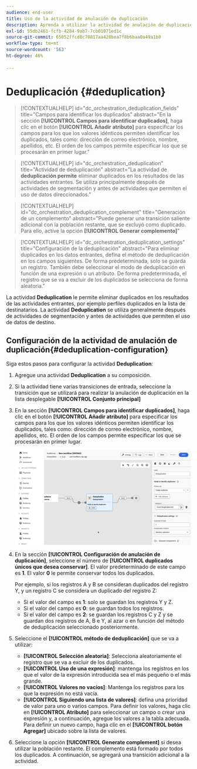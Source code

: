 ```yaml
---
audience: end-user
title: Uso de la actividad de anulación de duplicación
description: Aprenda a utilizar la actividad de anulación de duplicación
exl-id: 55db2461-fcfb-4284-9ab7-7cb01071ed1c
source-git-commit: 65052ffcd8c70817aa428bea7f8b6baa0a49a1b0
workflow-type: tm+mt
source-wordcount: '563'
ht-degree: 46%

---
```


# Deduplicación {#deduplication}

>[!CONTEXTUALHELP]
>id="dc_orchestration_deduplication_fields"
>title="Campos para identificar los duplicados"
>abstract="En la sección **[!UICONTROL Campos para identificar duplicados]**, haga clic en el botón **[!UICONTROL Añadir atributo]** para especificar los campos para los que los valores idénticos permiten identificar los duplicados, tales como: dirección de correo electrónico, nombre, apellidos, etc. El orden de los campos permite especificar los que se procesarán en primer lugar."

>[!CONTEXTUALHELP]
>id="dc_orchestration_deduplication"
>title="Actividad de deduplicación"
>abstract="La actividad de **deduplicación permite** eliminar duplicados en los resultados de las actividades entrantes. Se utiliza principalmente después de actividades de segmentación y antes de actividades que permiten el uso de datos direccionados."

>[!CONTEXTUALHELP]
>id="dc_orchestration_deduplication_complement"
>title="Generación de un complemento"
>abstract="Puede generar una transición saliente adicional con la población restante, que se excluyó como duplicado. Para ello, active la opción **[!UICONTROL Generar complemento]**"

>[!CONTEXTUALHELP]
>id="dc_orchestration_deduplication_settings"
>title="Configuración de la deduplicación"
>abstract="Para eliminar duplicados en los datos entrantes, defina el método de deduplicación en los campos siguientes. De forma predeterminada, solo se guarda un registro. También debe seleccionar el modo de deduplicación en función de una expresión o un atributo. De forma predeterminada, el registro que se va a excluir de los duplicados se selecciona de forma aleatoria."

La actividad **Deduplication** le permite eliminar duplicados en los resultados de las actividades entrantes, por ejemplo perfiles duplicados en la lista de destinatarios. La actividad **Deduplication** se utiliza generalmente después de actividades de segmentación y antes de actividades que permiten el uso de datos de destino.

## Configuración de la actividad de anulación de duplicación{#deduplication-configuration}

Siga estos pasos para configurar la actividad **Deduplication**:

1. Agregue una actividad **Deduplication** a su composición.

1. Si la actividad tiene varias transiciones de entrada, seleccione la transición que se utilizará para realizar la anulación de duplicación en la lista desplegable **[!UICONTROL Conjunto principal]**

1. En la sección **[!UICONTROL Campos para identificar duplicados]**, haga clic en el botón **[!UICONTROL Añadir atributo]** para especificar los campos para los que los valores idénticos permiten identificar los duplicados, tales como: dirección de correo electrónico, nombre, apellidos, etc. El orden de los campos permite especificar los que se procesarán en primer lugar.

   ![](../assets/deduplication.png)

1. En la sección **[!UICONTROL Configuración de anulación de duplicación]**, seleccione el número de **[!UICONTROL duplicados únicos que desea conservar]**. El valor predeterminado de este campo es **1**. El valor **0** le permite conservar todos los duplicados.

   Por ejemplo, si los registros A y B se consideran duplicados del registro Y, y un registro C se considera un duplicado del registro Z:

   * Si el valor del campo es **1**: solo se guardan los registros Y y Z.
   * Si el valor del campo es **0**: se guardan todos los registros.
   * Si el valor del campo es **2**: se guardan los registros C y Z y se guardan dos registros de A, B e Y, al azar o en función del método de deduplicación seleccionado posteriormente.

1. Seleccione el **[!UICONTROL método de deduplicación]** que se va a utilizar:

   * **[!UICONTROL Selección aleatoria]**: Selecciona aleatoriamente el registro que se va a excluir de los duplicados.
   * **[!UICONTROL Uso de una expresión]**: mantenga los registros en los que el valor de la expresión introducida sea el más pequeño o el más grande.
   * **[!UICONTROL Valores no vacíos]**: Mantenga los registros para los que la expresión no está vacía.
   * **[!UICONTROL Siguiendo una lista de valores]**: defina una prioridad de valor para uno o varios campos. Para definir los valores, haga clic en **[!UICONTROL Atributo]** para seleccionar un campo o crear una expresión y, a continuación, agregue los valores a la tabla adecuada. Para definir un nuevo campo, haga clic en el **[!UICONTROL botón Agregar]** ubicado sobre la lista de valores.

1. Seleccione la opción **[!UICONTROL Generate complement]** si desea utilizar la población restante. El complemento está formado por todos los duplicados. A continuación, se agregará una transición adicional a la actividad.

<!--
## Example{#deduplication-example}

In the following example, use a deduplication activity to exclude duplicates from the target before sending a delivery. The identified duplicated profiles are added to a dedicated audience that can be reused if necessary. Choose the **Email** address to identify the duplicates. Keep 1 entry and select the **Random** deduplication method.

![](../assets/workflow-deduplication-example.png)
-->
